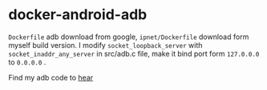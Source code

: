 # docker-android-adb

`Dockerfile` adb download from google, `ipnet/Dockerfile` download form myself build version. I modify `socket_loopback_server` with `socket_inaddr_any_server` in src/adb.c file, make it bind port form `127.0.0.0` to `0.0.0.0` .

Find my adb code to [hear](https://github.com/lichangshu/adb)
